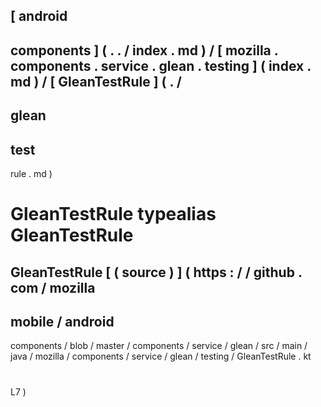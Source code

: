 [
android
-
components
]
(
.
.
/
index
.
md
)
/
[
mozilla
.
components
.
service
.
glean
.
testing
]
(
index
.
md
)
/
[
GleanTestRule
]
(
.
/
-
glean
-
test
-
rule
.
md
)
#
GleanTestRule
typealias
GleanTestRule
=
GleanTestRule
[
(
source
)
]
(
https
:
/
/
github
.
com
/
mozilla
-
mobile
/
android
-
components
/
blob
/
master
/
components
/
service
/
glean
/
src
/
main
/
java
/
mozilla
/
components
/
service
/
glean
/
testing
/
GleanTestRule
.
kt
#
L7
)
